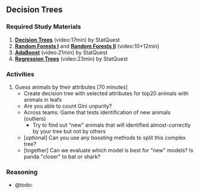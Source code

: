 ## Decision Trees

### Required Study Materials

1. **[Decision Trees](https://www.youtube.com/watch?v=7VeUPuFGJHk)** (video:17min) by StatQuest 
2. **[Random Forests I](https://www.youtube.com/watch?v=J4Wdy0Wc_xQ)** and **[Random Forests II](https://www.youtube.com/watch?v=sQ870aTKqiM)** (video:10+12min)
3. **[AdaBoost](https://www.youtube.com/watch?v=LsK-xG1cLYA)** (video:21min) by StatQuest 
4. **[Regression Trees](https://www.youtube.com/watch?v=g9c66TUylZ4)** (video:23min) by StatQuest 

### Activities
1. Guess animals by their attributes [70 minutes]
   * Create decision tree with selected attributes for top20 animals with animals in leafs
   * Are you able to count Gini unpurity?
   * Across teams: Game that tests identification of new animals (outliers)
     * Try to find out "new" animals that will identified almost-correctly by your tree but not by others
   * [optional] Can you use any boosting methods to split this complex tree?
   * [together] Can we evaluate which model is best for "new" models? Is panda "closer" to bat or shark?
    

### Reasoning

* @todo:
